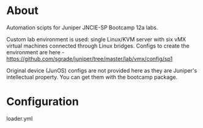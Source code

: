 About
=====

Automation scipts for Juniper JNCIE-SP Bootcamp 12a labs.


Custom lab environment is used: single Linux/KVM server with six vMX virtual machines connected through Linux bridges.
Configs to create the environment are here - https://github.com/sgrade/juniper/tree/master/lab/vmx/config/sp1 
 
Original device (JunOS) configs are not provided here as they are Juniper's intellectual property. 
You can get them with the bootcamp package.


Configuration
=============

loader.yml 

